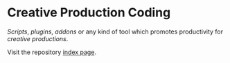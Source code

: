 # Creative Production Coding

_Scripts_, _plugins_, _addons_ or any kind of tool which promotes productivity for _creative productions_.

Visit the repository [index page](http://dicgi.github.io/creative-production-coding/).
